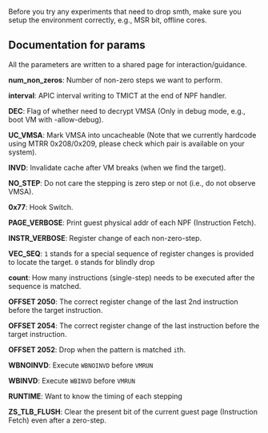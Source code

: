 Before you try any experiments that need to drop smth, make sure you setup the environment correctly, e.g., MSR bit, offline cores.

## Documentation for params

All the parameters are written to a shared page for interaction/guidance.

**num_non_zeros**: Number of non-zero steps we want to perform.

**interval**: APIC interval writing to TMICT at the end of NPF handler.

**DEC**: Flag of whether need to decrypt VMSA (Only in debug mode, e.g., boot VM with -allow-debug).

**UC_VMSA**: Mark VMSA into uncacheable (Note that we currently hardcode using MTRR 0x208/0x209, please check which pair is available on your system).

**INVD**: Invalidate cache after VM breaks (when we find the target).

**NO_STEP**: Do not care the stepping is zero step or not (i.e., do not observe VMSA).

**0x77**: Hook Switch.

**PAGE_VERBOSE**: Print guest physical addr of each NPF (Instruction Fetch).

**INSTR_VERBOSE**: Register change of each non-zero-step.

**VEC_SEQ**: 
`1` stands for a special sequence of register changes is provided to locate the target.
`0` stands for blindly drop

**count**: How many instructions (single-step) needs to be executed after the sequence is matched.

**OFFSET 2050**: The correct register change of the last 2nd instruction before the target instruction.

**OFFSET 2054**: The correct register change of the last instruction before the target instruction.

**OFFSET 2052**: Drop when the pattern is matched `i`th.

**WBNOINVD**: Execute `WBNOINVD` before `VMRUN`

**WBINVD**: Execute `WBINVD` before `VMRUN`

**RUNTIME**: Want to know the timing of each stepping

**ZS_TLB_FLUSH**: Clear the present bit of the current guest page (Instruction Fetch) even after a zero-step.
